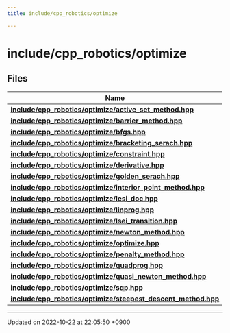 ```yaml
---
title: include/cpp_robotics/optimize

---
```


# include/cpp_robotics/optimize



## Files

| Name           |
| -------------- |
| **[include/cpp_robotics/optimize/active_set_method.hpp](/cpp_robotics/doxybook/Files/active__set__method_8hpp/#file-active-set-method.hpp)**  |
| **[include/cpp_robotics/optimize/barrier_method.hpp](/cpp_robotics/doxybook/Files/barrier__method_8hpp/#file-barrier-method.hpp)**  |
| **[include/cpp_robotics/optimize/bfgs.hpp](/cpp_robotics/doxybook/Files/bfgs_8hpp/#file-bfgs.hpp)**  |
| **[include/cpp_robotics/optimize/bracketing_serach.hpp](/cpp_robotics/doxybook/Files/bracketing__serach_8hpp/#file-bracketing-serach.hpp)**  |
| **[include/cpp_robotics/optimize/constraint.hpp](/cpp_robotics/doxybook/Files/constraint_8hpp/#file-constraint.hpp)**  |
| **[include/cpp_robotics/optimize/derivative.hpp](/cpp_robotics/doxybook/Files/derivative_8hpp/#file-derivative.hpp)**  |
| **[include/cpp_robotics/optimize/golden_serach.hpp](/cpp_robotics/doxybook/Files/golden__serach_8hpp/#file-golden-serach.hpp)**  |
| **[include/cpp_robotics/optimize/interior_point_method.hpp](/cpp_robotics/doxybook/Files/interior__point__method_8hpp/#file-interior-point-method.hpp)**  |
| **[include/cpp_robotics/optimize/lesi_doc.hpp](/cpp_robotics/doxybook/Files/lesi__doc_8hpp/#file-lesi-doc.hpp)**  |
| **[include/cpp_robotics/optimize/linprog.hpp](/cpp_robotics/doxybook/Files/linprog_8hpp/#file-linprog.hpp)**  |
| **[include/cpp_robotics/optimize/lsei_transition.hpp](/cpp_robotics/doxybook/Files/lsei__transition_8hpp/#file-lsei-transition.hpp)**  |
| **[include/cpp_robotics/optimize/newton_method.hpp](/cpp_robotics/doxybook/Files/newton__method_8hpp/#file-newton-method.hpp)**  |
| **[include/cpp_robotics/optimize/optimize.hpp](/cpp_robotics/doxybook/Files/optimize_8hpp/#file-optimize.hpp)**  |
| **[include/cpp_robotics/optimize/penalty_method.hpp](/cpp_robotics/doxybook/Files/penalty__method_8hpp/#file-penalty-method.hpp)**  |
| **[include/cpp_robotics/optimize/quadprog.hpp](/cpp_robotics/doxybook/Files/quadprog_8hpp/#file-quadprog.hpp)**  |
| **[include/cpp_robotics/optimize/quasi_newton_method.hpp](/cpp_robotics/doxybook/Files/quasi__newton__method_8hpp/#file-quasi-newton-method.hpp)**  |
| **[include/cpp_robotics/optimize/sqp.hpp](/cpp_robotics/doxybook/Files/sqp_8hpp/#file-sqp.hpp)**  |
| **[include/cpp_robotics/optimize/steepest_descent_method.hpp](/cpp_robotics/doxybook/Files/steepest__descent__method_8hpp/#file-steepest-descent-method.hpp)**  |






-------------------------------

Updated on 2022-10-22 at 22:05:50 +0900
